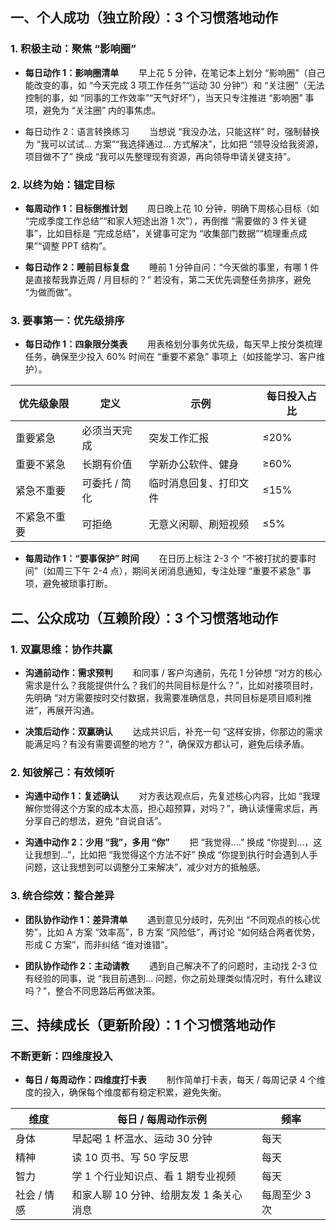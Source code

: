 ## 一、个人成功（独立阶段）：3 个习惯落地动作
### 1. 积极主动：聚焦 “影响圈”
- **每日动作 1：影响圈清单**
&emsp;&emsp;早上花 5 分钟，在笔记本上划分 “影响圈”（自己能改变的事，如 “今天完成 3 项工作任务”“运动 30 分钟”）和 “关注圈”（无法控制的事，如 “同事的工作效率”“天气好坏”），当天只专注推进 “影响圈” 事项，避免为 “关注圈” 内的事焦虑。

- 每日动作 2：语言转换练习
&emsp;&emsp;当想说 “我没办法，只能这样” 时，强制替换为 “我可以试试… 方案”“我选择通过… 方式解决”，比如把 “领导没给我资源，项目做不了” 换成 “我可以先整理现有资源，再向领导申请关键支持”。

### 2. 以终为始：锚定目标
- **每周动作 1：目标倒推计划**
&emsp;&emsp;周日晚上花 10 分钟，明确下周核心目标（如 “完成季度工作总结”“和家人短途出游 1 次”），再倒推 “需要做的 3 件关键事”，比如目标是 “完成总结”，关键事可定为 “收集部门数据”“梳理重点成果”“调整 PPT 结构”。 

- **每日动作 2：睡前目标复盘**
&emsp;&emsp;睡前 1 分钟自问：“今天做的事里，有哪 1 件是直接帮我靠近周 / 月目标的？” 若没有，第二天优先调整任务排序，避免 “为做而做”。

### 3. 要事第一：优先级排序
- **每日动作 1：四象限分类表**
&emsp;&emsp;用表格划分事务优先级，每天早上按分类梳理任务，确保至少投入 60% 时间在 “重要不紧急” 事项上（如技能学习、客户维护）。

| 优先级象限 | 定义 | 示例 | 每日投入占比 |
|------------|------|------|--------------|
| 重要紧急 | 必须当天完成 | 突发工作汇报 | ≤20% |
| 重要不紧急 | 长期有价值 | 学新办公软件、健身 | ≥60% |
| 紧急不重要 | 可委托 / 简化 | 临时消息回复、打印文件 | ≤15% |
| 不紧急不重要 | 可拒绝 | 无意义闲聊、刷短视频 | ≤5% |5% 

- **每周动作 1：“要事保护” 时间**
&emsp;&emsp;在日历上标注 2-3 个 “不被打扰的要事时间”（如周三下午 2-4 点），期间关闭消息通知，专注处理 “重要不紧急” 事项，避免被琐事打断。 
   
## 二、公众成功（互赖阶段）：3 个习惯落地动作
### 1. 双赢思维：协作共赢
- **沟通前动作：需求预判**
&emsp;&emsp;和同事 / 客户沟通前，先花 1 分钟想 “对方的核心需求是什么？我能提供什么？我们的共同目标是什么？”，比如对接项目时，先明确 “对方需要按时交付数据，我需要准确信息，共同目标是项目顺利推进”，再展开沟通。 

- **决策后动作：双赢确认**
&emsp;&emsp;达成共识后，补充一句 “这样安排，你那边的需求能满足吗？有没有需要调整的地方？”，确保双方都认可，避免后续矛盾。

### 2. 知彼解己：有效倾听
- **沟通中动作 1：复述确认**
&emsp;&emsp;对方表达观点后，先复述核心内容，比如 “我理解你觉得这个方案的成本太高，担心超预算，对吗？”，确认读懂需求后，再分享自己的想法，避免 “自说自话”。

- **沟通中动作 2：少用 “我”，多用 “你”**
&emsp;&emsp;把 “我觉得….” 换成 “你提到…，这让我想到…”，比如把 “我觉得这个方法不好” 换成 “你提到执行时会遇到人手问题，这让我想到可以调整分工来解决”，减少对方的抵触感。

### 3. 统合综效：整合差异
- **团队协作动作 1：差异清单**
&emsp;&emsp;遇到意见分歧时，先列出 “不同观点的核心优势”，比如 A 方案 “效率高”，B 方案 “风险低”，再讨论 “如何结合两者优势，形成 C 方案”，而非纠结 “谁对谁错”。

- **团队协作动作 2：主动请教** 
&emsp;&emsp;遇到自己解决不了的问题时，主动找 2-3 位有经验的同事，说 “我目前遇到… 问题，你之前处理类似情况时，有什么建议吗？”，整合不同思路后再做决策。

## 三、持续成长（更新阶段）：1 个习惯落地动作
### 不断更新：四维度投入
- **每日 / 每周动作：四维度打卡表**
&emsp;&emsp;制作简单打卡表，每天 / 每周记录 4 个维度的投入，确保每个维度都有稳定积累，避免失衡。

| 维度 | 每日 / 每周动作示例 | 频率 |
|------|------------------|------|
| 身体 | 早起喝 1 杯温水、运动 30 分钟 | 每天 |
| 精神 | 读 10 页书、写 50 字反思 | 每天 |
| 智力 | 学 1 个行业知识点、看 1 期专业视频 | 每天 |
| 社会 / 情感 | 和家人聊 10 分钟、给朋友发 1 条关心消息 | 每周至少 3 次 |
